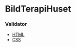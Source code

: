 # BildTerapiHuset

### Validator
* [HTML](https://validator.w3.org/nu/?showsource=yes&doc=https%3A%2F%2Ffilipolofsson.github.io%2FBildTerapiHuset%2Findex.html)
* [CSS](https://jigsaw.w3.org/css-validator/validator?uri=https%3A%2F%2Ffilipolofsson.github.io%2FBildTerapiHuset%2Fcss%2Fstyle.css&profile=css3svg&usermedium=all&warning=1&vextwarning=&lang=en)
